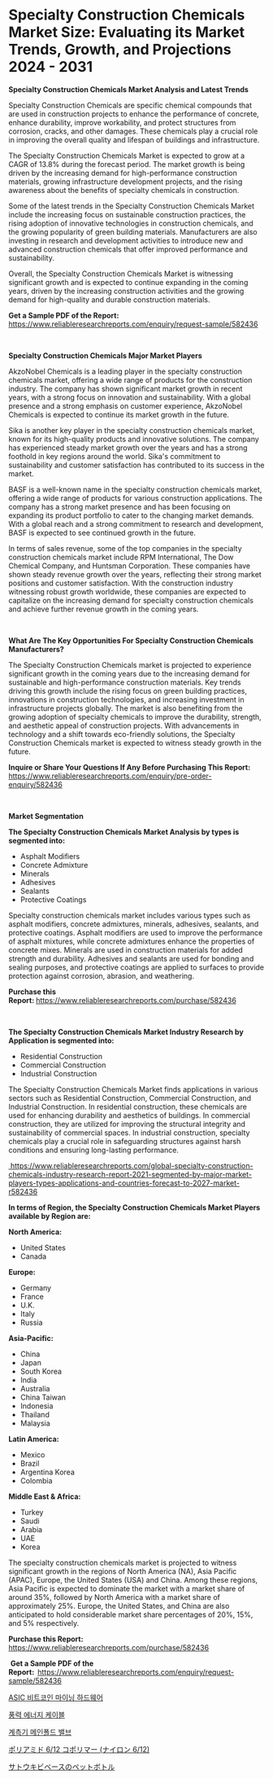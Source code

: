 <p><h1>Specialty Construction Chemicals Market Size: Evaluating its Market Trends, Growth, and Projections 2024 - 2031</h1></p><p><strong>Specialty Construction Chemicals Market Analysis and Latest Trends</strong></p>
<p><p>Specialty Construction Chemicals are specific chemical compounds that are used in construction projects to enhance the performance of concrete, enhance durability, improve workability, and protect structures from corrosion, cracks, and other damages. These chemicals play a crucial role in improving the overall quality and lifespan of buildings and infrastructure.</p><p>The Specialty Construction Chemicals Market is expected to grow at a CAGR of 13.8% during the forecast period. The market growth is being driven by the increasing demand for high-performance construction materials, growing infrastructure development projects, and the rising awareness about the benefits of specialty chemicals in construction.</p><p>Some of the latest trends in the Specialty Construction Chemicals Market include the increasing focus on sustainable construction practices, the rising adoption of innovative technologies in construction chemicals, and the growing popularity of green building materials. Manufacturers are also investing in research and development activities to introduce new and advanced construction chemicals that offer improved performance and sustainability.</p><p>Overall, the Specialty Construction Chemicals Market is witnessing significant growth and is expected to continue expanding in the coming years, driven by the increasing construction activities and the growing demand for high-quality and durable construction materials.</p></p>
<p><strong>Get a Sample PDF of the Report:&nbsp;</strong> <a href="https://www.reliableresearchreports.com/enquiry/request-sample/582436">https://www.reliableresearchreports.com/enquiry/request-sample/582436</a></p>
<p>&nbsp;</p>
<p><strong>Specialty Construction Chemicals Major Market Players</strong></p>
<p><p>AkzoNobel Chemicals is a leading player in the specialty construction chemicals market, offering a wide range of products for the construction industry. The company has shown significant market growth in recent years, with a strong focus on innovation and sustainability. With a global presence and a strong emphasis on customer experience, AkzoNobel Chemicals is expected to continue its market growth in the future.</p><p>Sika is another key player in the specialty construction chemicals market, known for its high-quality products and innovative solutions. The company has experienced steady market growth over the years and has a strong foothold in key regions around the world. Sika's commitment to sustainability and customer satisfaction has contributed to its success in the market.</p><p>BASF is a well-known name in the specialty construction chemicals market, offering a wide range of products for various construction applications. The company has a strong market presence and has been focusing on expanding its product portfolio to cater to the changing market demands. With a global reach and a strong commitment to research and development, BASF is expected to see continued growth in the future.</p><p>In terms of sales revenue, some of the top companies in the specialty construction chemicals market include RPM International, The Dow Chemical Company, and Huntsman Corporation. These companies have shown steady revenue growth over the years, reflecting their strong market positions and customer satisfaction. With the construction industry witnessing robust growth worldwide, these companies are expected to capitalize on the increasing demand for specialty construction chemicals and achieve further revenue growth in the coming years.</p></p>
<p>&nbsp;</p>
<p><strong>What Are The Key Opportunities For Specialty Construction Chemicals Manufacturers?</strong></p>
<p><p>The Specialty Construction Chemicals market is projected to experience significant growth in the coming years due to the increasing demand for sustainable and high-performance construction materials. Key trends driving this growth include the rising focus on green building practices, innovations in construction technologies, and increasing investment in infrastructure projects globally. The market is also benefiting from the growing adoption of specialty chemicals to improve the durability, strength, and aesthetic appeal of construction projects. With advancements in technology and a shift towards eco-friendly solutions, the Specialty Construction Chemicals market is expected to witness steady growth in the future.</p></p>
<p><strong>Inquire or Share Your Questions If Any Before Purchasing This Report:</strong> <a href="https://www.reliableresearchreports.com/enquiry/pre-order-enquiry/582436">https://www.reliableresearchreports.com/enquiry/pre-order-enquiry/582436</a></p>
<p>&nbsp;</p>
<p><strong>Market Segmentation</strong></p>
<p><strong>The Specialty Construction Chemicals Market Analysis by types is segmented into:</strong></p>
<p><ul><li>Asphalt Modifiers</li><li>Concrete Admixture</li><li>Minerals</li><li>Adhesives</li><li>Sealants</li><li>Protective Coatings</li></ul></p>
<p><p>Specialty construction chemicals market includes various types such as asphalt modifiers, concrete admixtures, minerals, adhesives, sealants, and protective coatings. Asphalt modifiers are used to improve the performance of asphalt mixtures, while concrete admixtures enhance the properties of concrete mixes. Minerals are used in construction materials for added strength and durability. Adhesives and sealants are used for bonding and sealing purposes, and protective coatings are applied to surfaces to provide protection against corrosion, abrasion, and weathering.</p></p>
<p><strong>Purchase this Report:&nbsp;</strong><a href="https://www.reliableresearchreports.com/purchase/582436">https://www.reliableresearchreports.com/purchase/582436</a></p>
<p>&nbsp;</p>
<p><strong>The Specialty Construction Chemicals Market Industry Research by Application is segmented into:</strong></p>
<p><ul><li>Residential Construction</li><li>Commercial Construction</li><li>Industrial Construction</li></ul></p>
<p><p>The Specialty Construction Chemicals Market finds applications in various sectors such as Residential Construction, Commercial Construction, and Industrial Construction. In residential construction, these chemicals are used for enhancing durability and aesthetics of buildings. In commercial construction, they are utilized for improving the structural integrity and sustainability of commercial spaces. In industrial construction, specialty chemicals play a crucial role in safeguarding structures against harsh conditions and ensuring long-lasting performance.</p></p>
<p><a href="https://www.reliableresearchreports.com/global-specialty-construction-chemicals-industry-research-report-2021-segmented-by-major-market-players-types-applications-and-countries-forecast-to-2027-market-r582436">&nbsp;https://www.reliableresearchreports.com/global-specialty-construction-chemicals-industry-research-report-2021-segmented-by-major-market-players-types-applications-and-countries-forecast-to-2027-market-r582436</a></p>
<p><strong>In terms of Region, the Specialty Construction Chemicals Market Players available by Region are:</strong></p>
<p>
    <p> <strong> North America: </strong>
        <ul>
            <li>United States</li>
            <li>Canada</li>
        </ul>
        </p> 
    <p> <strong> Europe: </strong>
        <ul>
            <li>Germany</li>
            <li>France</li>
            <li>U.K.</li>
            <li>Italy</li>
            <li>Russia</li>
        </ul>
        </p> 
    <p> <strong> Asia-Pacific: </strong>
        <ul>
            <li>China</li>
            <li>Japan</li>
            <li>South Korea</li>
            <li>India</li>
            <li>Australia</li>
            <li>China Taiwan</li>
            <li>Indonesia</li>
            <li>Thailand</li>
            <li>Malaysia</li>
        </ul>
        </p> 
    <p> <strong> Latin America: </strong>
        <ul>
            <li>Mexico</li>
            <li>Brazil</li>
            <li>Argentina Korea</li>
            <li>Colombia</li>
        </ul>
        </p> 
    <p> <strong> Middle East & Africa: </strong>
        <ul>
            <li>Turkey</li>
            <li>Saudi</li>
            <li>Arabia</li>
            <li>UAE</li>
            <li>Korea</li>
        </ul>
    </p>
    </p>
<p><p>The specialty construction chemicals market is projected to witness significant growth in the regions of North America (NA), Asia Pacific (APAC), Europe, the United States (USA) and China. Among these regions, Asia Pacific is expected to dominate the market with a market share of around 35%, followed by North America with a market share of approximately 25%. Europe, the United States, and China are also anticipated to hold considerable market share percentages of 20%, 15%, and 5% respectively.</p></p>
<p><strong>Purchase this Report: </strong><a href="https://www.reliableresearchreports.com/purchase/582436">https://www.reliableresearchreports.com/purchase/582436</a></p>
<p>&nbsp;<strong>Get a Sample PDF of the Report:&nbsp;&nbsp;</strong><a href="https://www.reliableresearchreports.com/enquiry/request-sample/582436">https://www.reliableresearchreports.com/enquiry/request-sample/582436</a></p>
<p><strong></strong></p>
<p><p><a href="https://github.com/kvbohdfy111/Market-Research-Report-List-1/blob/main/417121686891.md">ASIC 비트코인 마이닝 하드웨어</a></p><p><a href="https://medium.com/@thadnader1941/%ED%92%8D%EB%A0%A5-%EC%97%90%EB%84%88%EC%A7%80-%EC%BC%80%EC%9D%B4%EB%B8%94-%EC%8B%9C%EC%9E%A5-%EA%B7%9C%EB%AA%A8-cagr-%ED%8A%B8%EB%A0%8C%EB%93%9C-2024-2030-d8c430fd7a27">풍력 에너지 케이블</a></p><p><a href="https://medium.com/@ethawolf/%EA%B8%B0%EA%B8%B0%EC%9A%A9-mainfold-%EB%B0%B8%EB%B8%8C-%EC%8B%9C%EC%9E%A5-%EA%B7%9C%EB%AA%A8%EB%8A%94-%EA%B8%80%EB%A1%9C%EB%B2%8C-%EC%82%B0%EC%97%85%EC%97%90%EC%84%9C-%EC%B5%9C%EA%B3%A0%EC%9D%98-%EB%A7%88%EC%BC%80%ED%8C%85-%EC%B1%84%EB%84%90%EC%9D%84-%EB%B3%B4%EC%97%AC%EC%A4%8D%EB%8B%88%EB%8B%A4-0399b1dd0d8d">계측기 메인폴드 밸브</a></p><p><a href="https://medium.com/@pedrogers56456/%E3%83%9D%E3%83%AA%E3%82%A2%E3%83%9F%E3%83%896-12%E3%82%B3%E3%83%9D%E3%83%AA%E3%83%9E%E3%83%BC-%E3%83%8A%E3%82%A4%E3%83%AD%E3%83%B36-12-%E5%B8%82%E5%A0%B4%E3%81%AF%E5%B8%82%E5%A0%B4%E3%82%B7%E3%82%A7%E3%82%A2-%E3%82%B5%E3%82%A4%E3%82%BA-2031%E5%B9%B4%E3%81%BE%E3%81%A7%E3%81%AE%E4%BA%88%E6%B8%AC%E3%81%AB%E7%84%A6%E7%82%B9%E3%82%92%E5%BD%93%E3%81%A6%E3%81%A6%E3%81%84%E3%81%BE%E3%81%99-b62d1114f06f">ポリアミド 6/12 コポリマー (ナイロン 6/12)</a></p><p><a href="https://github.com/SarahFahey88/Market-Research-Report-List-1/blob/main/734373695253.md">サトウキビベースのペットボトル</a></p></p>